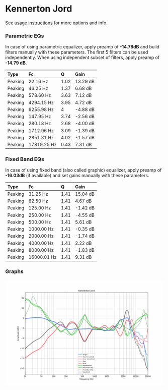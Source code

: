 # Kennerton Jord
See [usage instructions](https://github.com/jaakkopasanen/AutoEq#usage) for more options and info.

### Parametric EQs
In case of using parametric equalizer, apply preamp of **-14.78dB** and build filters manually
with these parameters. The first 5 filters can be used independently.
When using independent subset of filters, apply preamp of **-14.79 dB**.

| Type    | Fc          |    Q | Gain     |
|:--------|:------------|:-----|:---------|
| Peaking | 22.16 Hz    | 1.02 | 13.29 dB |
| Peaking | 46.25 Hz    | 1.37 | 6.68 dB  |
| Peaking | 578.60 Hz   | 3.63 | 7.12 dB  |
| Peaking | 4294.15 Hz  | 3.95 | 4.72 dB  |
| Peaking | 6255.98 Hz  | 4    | -4.88 dB |
| Peaking | 147.95 Hz   | 3.74 | -2.56 dB |
| Peaking | 280.18 Hz   | 2.68 | -4.00 dB |
| Peaking | 1712.96 Hz  | 3.09 | -1.39 dB |
| Peaking | 2851.31 Hz  | 4.02 | -1.57 dB |
| Peaking | 17819.25 Hz | 0.43 | 7.31 dB  |

### Fixed Band EQs
In case of using fixed band (also called graphic) equalizer, apply preamp of **-16.03dB**
(if available) and set gains manually with these parameters.

| Type    | Fc          |    Q | Gain     |
|:--------|:------------|:-----|:---------|
| Peaking | 31.25 Hz    | 1.41 | 15.04 dB |
| Peaking | 62.50 Hz    | 1.41 | 4.67 dB  |
| Peaking | 125.00 Hz   | 1.41 | -1.42 dB |
| Peaking | 250.00 Hz   | 1.41 | -4.55 dB |
| Peaking | 500.00 Hz   | 1.41 | 5.61 dB  |
| Peaking | 1000.00 Hz  | 1.41 | -0.35 dB |
| Peaking | 2000.00 Hz  | 1.41 | -1.74 dB |
| Peaking | 4000.00 Hz  | 1.41 | 2.22 dB  |
| Peaking | 8000.00 Hz  | 1.41 | -1.83 dB |
| Peaking | 16000.01 Hz | 1.41 | 9.31 dB  |

### Graphs
![](./Kennerton%20Jord.png)